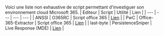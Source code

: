 Voici une liste non exhaustive de script permettant d'investiguer son environnement cloud Microsoft 365.
| Editeur | Script | Utilité | Lien |
| --- | --- | --- | --- |
| ANSSI | O365RC | Script office 365 | [Lien](https://github.com/ANSSI-FR/DFIR-O365RC) |
| PwC | Office-365-Extractor | Script office 365 | [Lien](https://github.com/PwC-IR/Office-365-Extractor) |
| last-byte | PersistenceSniper | Live Response (MDE) | [Lien](https://github.com/last-byte/PersistenceSniper) |

